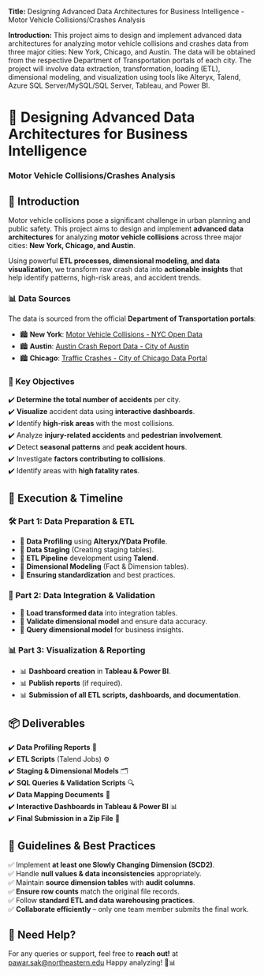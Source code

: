**Title:** Designing Advanced Data Architectures for Business Intelligence - Motor Vehicle Collisions/Crashes Analysis

**Introduction:** 
This project aims to design and implement advanced data architectures for analyzing motor vehicle collisions and crashes data from three major cities: New York, Chicago, and Austin. The data will be obtained from the respective Department of Transportation portals of each city. The project will involve data extraction, transformation, loading (ETL), dimensional modeling, and visualization using tools like Alteryx, Talend, Azure SQL Server/MySQL/SQL Server, Tableau, and Power BI.


# 🚗 **Designing Advanced Data Architectures for Business Intelligence**  
### **Motor Vehicle Collisions/Crashes Analysis**  

## 📌 **Introduction**  
Motor vehicle collisions pose a significant challenge in urban planning and public safety. This project aims to design and implement **advanced data architectures** for analyzing **motor vehicle collisions** across three major cities: **New York, Chicago, and Austin**.  

Using powerful **ETL processes, dimensional modeling, and data visualization**, we transform raw crash data into **actionable insights** that help identify patterns, high-risk areas, and accident trends.   

### **📊 Data Sources**  
The data is sourced from the official **Department of Transportation portals**:  
- 🏙️ **New York**: [Motor Vehicle Collisions - NYC Open Data](https://data.cityofnewyork.us)  
- 🏙️ **Austin**: [Austin Crash Report Data - City of Austin](https://data.austintexas.gov)  
- 🏙️ **Chicago**: [Traffic Crashes - City of Chicago Data Portal](https://data.cityofchicago.org)  

### **🎯 Key Objectives**  
✔️ **Determine the total number of accidents** per city.  
✔️ **Visualize** accident data using **interactive dashboards**.  
✔️ Identify **high-risk areas** with the most collisions.  
✔️ Analyze **injury-related accidents** and **pedestrian involvement**.  
✔️ Detect **seasonal patterns** and **peak accident hours**.  
✔️ Investigate **factors contributing to collisions**.  
✔️ Identify areas with **high fatality rates**.  


## 🚀 **Execution & Timeline**  

### **🛠️ Part 1: Data Preparation & ETL**  
- 📌 **Data Profiling** using **Alteryx/YData Profile**.  
- 📌 **Data Staging** (Creating staging tables).  
- 📌 **ETL Pipeline** development using **Talend**.  
- 📌 **Dimensional Modeling** (Fact & Dimension tables).  
- 📌 **Ensuring standardization** and best practices.  

### **📂 Part 2: Data Integration & Validation**  
- 🔎 **Load transformed data** into integration tables.  
- 🔎 **Validate dimensional model** and ensure data accuracy.  
- 🔎 **Query dimensional model** for business insights.  

### **📊 Part 3: Visualization & Reporting**  
- 📊 **Dashboard creation** in **Tableau & Power BI**.  
- 📊 **Publish reports** (if required).  
- 📊 **Submission of all ETL scripts, dashboards, and documentation**.  


## 📦 **Deliverables**  
✔️ **Data Profiling Reports** 📜  
✔️ **ETL Scripts** (Talend Jobs) ⚙️  
✔️ **Staging & Dimensional Models** 🗂️  
✔️ **SQL Queries & Validation Scripts** 🔍  
✔️ **Data Mapping Documents** 📝  
✔️ **Interactive Dashboards in Tableau & Power BI** 📊  
✔️ **Final Submission in a Zip File** 📁  


## 📌 **Guidelines & Best Practices**  
✅ Implement **at least one Slowly Changing Dimension (SCD2)**.  
✅ Handle **null values & data inconsistencies** appropriately.  
✅ Maintain **source dimension tables** with **audit columns**.  
✅ **Ensure row counts** match the original file records.  
✅ Follow **standard ETL and data warehousing practices**.  
✅ **Collaborate efficiently** – only one team member submits the final work.  


## 📢 **Need Help?**  
For any queries or support, feel free to **reach out!** at pawar.sak@northeastern.edu
Happy analyzing! 🚀📊  
